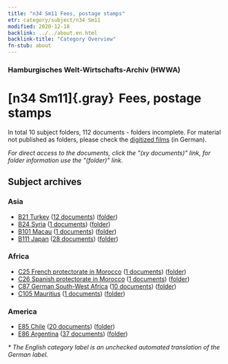 ```yaml
---
title: "n34 Sm11 Fees, postage stamps"
etr: category/subject/n34 Sm11
modified: 2020-12-18
backlink: ../../about.en.html
backlink-title: "Category Overview"
fn-stub: about
---
```


### Hamburgisches Welt-Wirtschafts-Archiv (HWWA)
# [n34 Sm11]{.gray}&#8201; Fees, postage stamps&#160; 





In total 10 subject folders, 112 documents - folders incomplete.
For material not published as folders, please check the [digitized films](/film/h1_sh) (in German).

_For direct access to the documents, click the "(xy documents)" link, for folder information use the "(folder)" link._

## Subject archives



### Asia

- [B21 Turkey](../../../geo/about.en.html#B21) (<a href="https://dfg-viewer.de/show/?tx_dlf[id]=https://pm20.zbw.eu/mets/sh/1411xx/141111/1456xx/145674/public.mets.en.xml" target="_blank">12 documents</a>) ([folder](http://purl.org/pressemappe20/folder/sh/141111,145674))
- [B24 Syria](../../../geo/about.en.html#B24) (<a href="https://dfg-viewer.de/show/?tx_dlf[id]=https://pm20.zbw.eu/mets/sh/1411xx/141114/1456xx/145674/public.mets.en.xml" target="_blank">1 documents</a>) ([folder](http://purl.org/pressemappe20/folder/sh/141114,145674))
- [B101 Macau](../../../geo/about.en.html#B101) (<a href="https://dfg-viewer.de/show/?tx_dlf[id]=https://pm20.zbw.eu/mets/sh/1412xx/141267/1456xx/145674/public.mets.en.xml" target="_blank">1 documents</a>) ([folder](http://purl.org/pressemappe20/folder/sh/141267,145674))
- [B111 Japan](../../../geo/about.en.html#B111) (<a href="https://dfg-viewer.de/show/?tx_dlf[id]=https://pm20.zbw.eu/mets/sh/1412xx/141272/1456xx/145674/public.mets.en.xml" target="_blank">28 documents</a>) ([folder](http://purl.org/pressemappe20/folder/sh/141272,145674))

### Africa

- [C25 French protectorate in Morocco](../../../geo/about.en.html#C25) (<a href="https://dfg-viewer.de/show/?tx_dlf[id]=https://pm20.zbw.eu/mets/sh/1413xx/141358/1456xx/145674/public.mets.en.xml" target="_blank">1 documents</a>) ([folder](http://purl.org/pressemappe20/folder/sh/141358,145674))
- [C26 Spanish protectorate in Morocco](../../../geo/about.en.html#C26) (<a href="https://dfg-viewer.de/show/?tx_dlf[id]=https://pm20.zbw.eu/mets/sh/1413xx/141359/1456xx/145674/public.mets.en.xml" target="_blank">1 documents</a>) ([folder](http://purl.org/pressemappe20/folder/sh/141359,145674))
- [C87 German South-West Africa](../../../geo/about.en.html#C87) (<a href="https://dfg-viewer.de/show/?tx_dlf[id]=https://pm20.zbw.eu/mets/sh/1414xx/141450/1456xx/145674/public.mets.en.xml" target="_blank">10 documents</a>) ([folder](http://purl.org/pressemappe20/folder/sh/141450,145674))
- [C105 Mauritius](../../../geo/about.en.html#C105) (<a href="https://dfg-viewer.de/show/?tx_dlf[id]=https://pm20.zbw.eu/mets/sh/1414xx/141469/1456xx/145674/public.mets.en.xml" target="_blank">1 documents</a>) ([folder](http://purl.org/pressemappe20/folder/sh/141469,145674))

### America

- [E85 Chile](../../../geo/about.en.html#E85) (<a href="https://dfg-viewer.de/show/?tx_dlf[id]=https://pm20.zbw.eu/mets/sh/1416xx/141691/1456xx/145674/public.mets.en.xml" target="_blank">20 documents</a>) ([folder](http://purl.org/pressemappe20/folder/sh/141691,145674))
- [E86 Argentina](../../../geo/about.en.html#E86) (<a href="https://dfg-viewer.de/show/?tx_dlf[id]=https://pm20.zbw.eu/mets/sh/1416xx/141692/1456xx/145674/public.mets.en.xml" target="_blank">37 documents</a>) ([folder](http://purl.org/pressemappe20/folder/sh/141692,145674))


_* The English category label is an unchecked automated translation of the German label._

